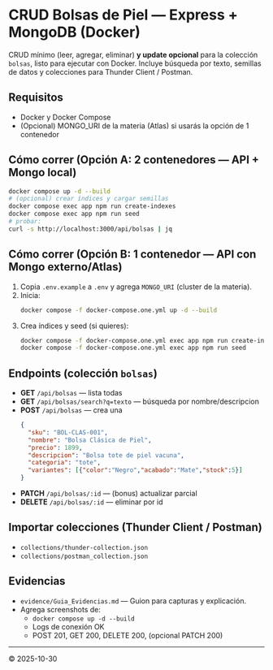 # CRUD Bolsas de Piel — Express + MongoDB (Docker)

CRUD mínimo (leer, agregar, eliminar) **y update opcional** para la colección `bolsas`,
listo para ejecutar con Docker. Incluye búsqueda por texto, semillas de datos y colecciones
para Thunder Client / Postman.

## Requisitos
- Docker y Docker Compose
- (Opcional) MONGO_URI de la materia (Atlas) si usarás la opción de 1 contenedor

## Cómo correr (Opción A: 2 contenedores — API + Mongo local)
```bash
docker compose up -d --build
# (opcional) crear índices y cargar semillas
docker compose exec app npm run create-indexes
docker compose exec app npm run seed
# probar:
curl -s http://localhost:3000/api/bolsas | jq
```

## Cómo correr (Opción B: 1 contenedor — API con Mongo externo/Atlas)
1. Copia `.env.example` a `.env` y agrega `MONGO_URI` (cluster de la materia).
2. Inicia:
   ```bash
   docker compose -f docker-compose.one.yml up -d --build
   ```
3. Crea índices y seed (si quieres):
   ```bash
   docker compose -f docker-compose.one.yml exec app npm run create-indexes
   docker compose -f docker-compose.one.yml exec app npm run seed
   ```

## Endpoints (colección `bolsas`)
- **GET** `/api/bolsas` — lista todas
- **GET** `/api/bolsas/search?q=texto` — búsqueda por nombre/descripcion
- **POST** `/api/bolsas` — crea una
  ```json
  {
    "sku": "BOL-CLAS-001",
    "nombre": "Bolsa Clásica de Piel",
    "precio": 1899,
    "descripcion": "Bolsa tote de piel vacuna",
    "categoria": "tote",
    "variantes": [{"color":"Negro","acabado":"Mate","stock":5}]
  }
  ```
- **PATCH** `/api/bolsas/:id` — (bonus) actualizar parcial
- **DELETE** `/api/bolsas/:id` — eliminar por id

## Importar colecciones (Thunder Client / Postman)
- `collections/thunder-collection.json`
- `collections/postman_collection.json`

## Evidencias
- `evidence/Guia_Evidencias.md` — Guion para capturas y explicación.
- Agrega screenshots de:
  - `docker compose up -d --build`
  - Logs de conexión OK
  - POST 201, GET 200, DELETE 200, (opcional PATCH 200)

---
© 2025-10-30

